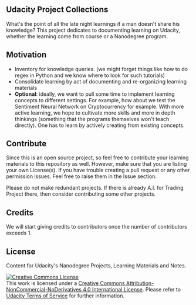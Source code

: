 
##  Udacity Project Collections

What's the point of all the late night learnings if a man doesn't share his knowledge? This project dedicates to documenting learning on Udacity, whether the learning come from course or a Nanodegree program.

## Motivation

+ Inventory for knowledge queries. (we might forget things like how to do regex in Python and we know where to look for such tutorials)
+ Consolidate learning by act of documenting and re-organizing learning materials
+ **Optional**: ideally, we want to pull some time to implement learning concepts to different settings. For example, how about we test the Sentiment Neural Network on Cryptocurrency for example. With more active learning, we hope to cultivate more skills and more in depth thinkings (something that the programs themselves won't teach directly). One has to learn by actively creating from existing concepts.

## Contribute

Since this is an open source project, so feel free to contribute your learning materials to this repository as well. However, make sure that you are listing your own License(s). If you have trouble creating a pull request or any other permission issues. Feel free to raise them in the Issue section. 

Please do not make redundant projects. If there is already A.I. for Trading Project there, then consider contributing some other projects.

## Credits

We will start giving credits to contributors once the number of contributors exceeds 1.

## License
Content for Udacity's Nanodegree Projects, Learning Materials and Notes.

<a rel="license" href="http://creativecommons.org/licenses/by-nc-nd/4.0/"><img alt="Creative Commons License" style="border-width:0" src="https://i.creativecommons.org/l/by-nc-nd/4.0/88x31.png" /></a><br />This work is licensed under a <a rel="license" href="http://creativecommons.org/licenses/by-nc-nd/4.0/">Creative Commons Attribution-NonCommercial-NoDerivatives 4.0 International License</a>. Please refer to [Udacity Terms of Service](https://www.udacity.com/legal) for further information.
